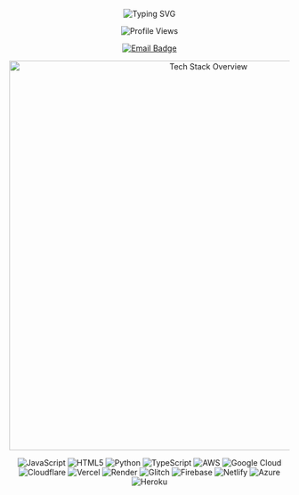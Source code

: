 <p align="center">
  <img src="https://readme-typing-svg.herokuapp.com?font=Fira+Code&size=22&pause=1000&color=00F7FF&center=true&vCenter=true&width=435&lines=Unknownz+👤;Developer+💻;Tech+Enthusiast+from+India+🇮🇳;Always+learning+📚+Always+building+🛠️" alt="Typing SVG" />
</p>

<p align="center">
  <img src="https://komarev.com/ghpvc/?username=unknownzop&label=Profile+Views&style=for-the-badge" alt="Profile Views" />
</p>

<p align="center">
  <a href="mailto:editunknownz@gmail.com">
    <img src="https://img.shields.io/badge/Email-editunknownz@gmail.com-D14836?style=for-the-badge&logo=gmail&logoColor=white" alt="Email Badge" />
  </a>
</p>

<p align="center">
  <img src="https://blog.orientsoftware.com/media/4j5nqj3p/tech-stack.png" alt="Tech Stack Overview" width="700"/>
</p>

<p align="center">
  <img src="https://img.shields.io/badge/javascript-%23323330.svg?style=for-the-badge&logo=javascript&logoColor=%23F7DF1E" alt="JavaScript" />
  <img src="https://img.shields.io/badge/html5-%23E34F26.svg?style=for-the-badge&logo=html5&logoColor=white" alt="HTML5" />
  <img src="https://img.shields.io/badge/python-3670A0?style=for-the-badge&logo=python&logoColor=ffdd54" alt="Python" />
  <img src="https://img.shields.io/badge/typescript-%23007ACC.svg?style=for-the-badge&logo=typescript&logoColor=white" alt="TypeScript" />
  <img src="https://img.shields.io/badge/AWS-%23FF9900.svg?style=for-the-badge&logo=amazon-aws&logoColor=white" alt="AWS" />
  <img src="https://img.shields.io/badge/GoogleCloud-%234285F4.svg?style=for-the-badge&logo=google-cloud&logoColor=white" alt="Google Cloud" />
  <img src="https://img.shields.io/badge/Cloudflare-F38020?style=for-the-badge&logo=Cloudflare&logoColor=white" alt="Cloudflare" />
  <img src="https://img.shields.io/badge/vercel-%23000000.svg?style=for-the-badge&logo=vercel&logoColor=white" alt="Vercel" />
  <img src="https://img.shields.io/badge/Render-%46E3B7.svg?style=for-the-badge&logo=render&logoColor=white" alt="Render" />
  <img src="https://img.shields.io/badge/glitch-%233333FF.svg?style=for-the-badge&logo=glitch&logoColor=white" alt="Glitch" />
  <img src="https://img.shields.io/badge/firebase-%23039BE5.svg?style=for-the-badge&logo=firebase" alt="Firebase" />
  <img src="https://img.shields.io/badge/netlify-%23000000.svg?style=for-the-badge&logo=netlify&logoColor=#00C7B7" alt="Netlify" />
  <img src="https://img.shields.io/badge/azure-%230072C6.svg?style=for-the-badge&logo=microsoftazure&logoColor=white" alt="Azure" />
  <img src="https://img.shields.io/badge/heroku-%23430098.svg?style=for-the-badge&logo=heroku&logoColor=white" alt="Heroku" />
</p>
